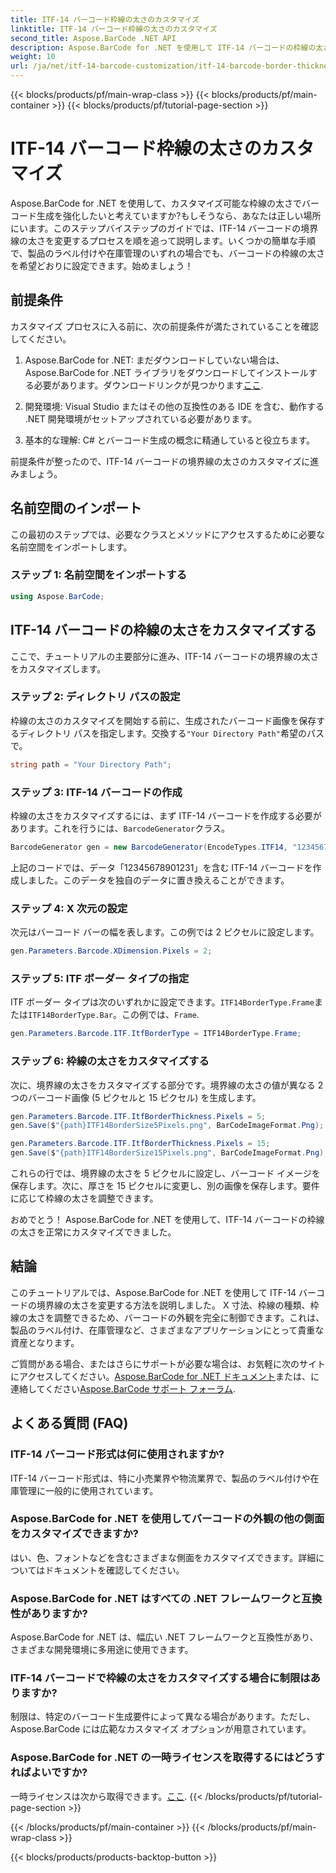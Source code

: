 ```yaml
---
title: ITF-14 バーコード枠線の太さのカスタマイズ
linktitle: ITF-14 バーコード枠線の太さのカスタマイズ
second_title: Aspose.BarCode .NET API
description: Aspose.BarCode for .NET を使用して ITF-14 バーコードの枠線の太さをカスタマイズします。シームレスなバーコード生成のためのステップバイステップのガイド。
weight: 10
url: /ja/net/itf-14-barcode-customization/itf-14-barcode-border-thickness-customization/
---
```


{{< blocks/products/pf/main-wrap-class >}}
{{< blocks/products/pf/main-container >}}
{{< blocks/products/pf/tutorial-page-section >}}

# ITF-14 バーコード枠線の太さのカスタマイズ


Aspose.BarCode for .NET を使用して、カスタマイズ可能な枠線の太さでバーコード生成を強化したいと考えていますか?もしそうなら、あなたは正しい場所にいます。このステップバイステップのガイドでは、ITF-14 バーコードの境界線の太さを変更するプロセスを順を追って説明します。いくつかの簡単な手順で、製品のラベル付けや在庫管理のいずれの場合でも、バーコードの枠線の太さを希望どおりに設定できます。始めましょう！

## 前提条件

カスタマイズ プロセスに入る前に、次の前提条件が満たされていることを確認してください。

1.  Aspose.BarCode for .NET: まだダウンロードしていない場合は、Aspose.BarCode for .NET ライブラリをダウンロードしてインストールする必要があります。ダウンロードリンクが見つかります[ここ](https://releases.aspose.com/barcode/net/).

2. 開発環境: Visual Studio またはその他の互換性のある IDE を含む、動作する .NET 開発環境がセットアップされている必要があります。

3. 基本的な理解: C# とバーコード生成の概念に精通していると役立ちます。

前提条件が整ったので、ITF-14 バーコードの境界線の太さのカスタマイズに進みましょう。

## 名前空間のインポート

この最初のステップでは、必要なクラスとメソッドにアクセスするために必要な名前空間をインポートします。

### ステップ 1: 名前空間をインポートする

```csharp
using Aspose.BarCode;
```

## ITF-14 バーコードの枠線の太さをカスタマイズする

ここで、チュートリアルの主要部分に進み、ITF-14 バーコードの境界線の太さをカスタマイズします。

### ステップ 2: ディレクトリ パスの設定

枠線の太さのカスタマイズを開始する前に、生成されたバーコード画像を保存するディレクトリ パスを指定します。交換する`"Your Directory Path"`希望のパスで。

```csharp
string path = "Your Directory Path";
```

### ステップ 3: ITF-14 バーコードの作成

枠線の太さをカスタマイズするには、まず ITF-14 バーコードを作成する必要があります。これを行うには、`BarcodeGenerator`クラス。

```csharp
BarcodeGenerator gen = new BarcodeGenerator(EncodeTypes.ITF14, "12345678901231");
```

上記のコードでは、データ「12345678901231」を含む ITF-14 バーコードを作成しました。このデータを独自のデータに置き換えることができます。

### ステップ 4: X 次元の設定

次元はバーコード バーの幅を表します。この例では 2 ピクセルに設定します。

```csharp
gen.Parameters.Barcode.XDimension.Pixels = 2;
```

### ステップ 5: ITF ボーダー タイプの指定

ITF ボーダー タイプは次のいずれかに設定できます。`ITF14BorderType.Frame`または`ITF14BorderType.Bar`。この例では、`Frame`.

```csharp
gen.Parameters.Barcode.ITF.ItfBorderType = ITF14BorderType.Frame;
```

### ステップ 6: 枠線の太さをカスタマイズする

次に、境界線の太さをカスタマイズする部分です。境界線の太さの値が異なる 2 つのバーコード画像 (5 ピクセルと 15 ピクセル) を生成します。

```csharp
gen.Parameters.Barcode.ITF.ItfBorderThickness.Pixels = 5;
gen.Save($"{path}ITF14BorderSize5Pixels.png", BarCodeImageFormat.Png);

gen.Parameters.Barcode.ITF.ItfBorderThickness.Pixels = 15;
gen.Save($"{path}ITF14BorderSize15Pixels.png", BarCodeImageFormat.Png);
```

これらの行では、境界線の太さを 5 ピクセルに設定し、バーコード イメージを保存します。次に、厚さを 15 ピクセルに変更し、別の画像を保存します。要件に応じて枠線の太さを調整できます。

おめでとう！ Aspose.BarCode for .NET を使用して、ITF-14 バーコードの枠線の太さを正常にカスタマイズできました。

## 結論

このチュートリアルでは、Aspose.BarCode for .NET を使用して ITF-14 バーコードの境界線の太さを変更する方法を説明しました。 X 寸法、枠線の種類、枠線の太さを調整できるため、バーコードの外観を完全に制御できます。これは、製品のラベル付け、在庫管理など、さまざまなアプリケーションにとって貴重な資産となります。

ご質問がある場合、またはさらにサポートが必要な場合は、お気軽に次のサイトにアクセスしてください。[Aspose.BarCode for .NET ドキュメント](https://reference.aspose.com/barcode/net/)または、に連絡してください[Aspose.BarCode サポート フォーラム](https://forum.aspose.com/c/barcode/13).

## よくある質問 (FAQ)

### ITF-14 バーコード形式は何に使用されますか?
ITF-14 バーコード形式は、特に小売業界や物流業界で、製品のラベル付けや在庫管理に一般的に使用されています。

### Aspose.BarCode for .NET を使用してバーコードの外観の他の側面をカスタマイズできますか?
はい、色、フォントなどを含むさまざまな側面をカスタマイズできます。詳細についてはドキュメントを確認してください。

### Aspose.BarCode for .NET はすべての .NET フレームワークと互換性がありますか?
Aspose.BarCode for .NET は、幅広い .NET フレームワークと互換性があり、さまざまな開発環境に多用途に使用できます。

### ITF-14 バーコードで枠線の太さをカスタマイズする場合に制限はありますか?
制限は、特定のバーコード生成要件によって異なる場合があります。ただし、Aspose.BarCode には広範なカスタマイズ オプションが用意されています。

### Aspose.BarCode for .NET の一時ライセンスを取得するにはどうすればよいですか?
一時ライセンスは次から取得できます。[ここ](https://purchase.aspose.com/temporary-license/).
{{< /blocks/products/pf/tutorial-page-section >}}

{{< /blocks/products/pf/main-container >}}
{{< /blocks/products/pf/main-wrap-class >}}

{{< blocks/products/products-backtop-button >}}
